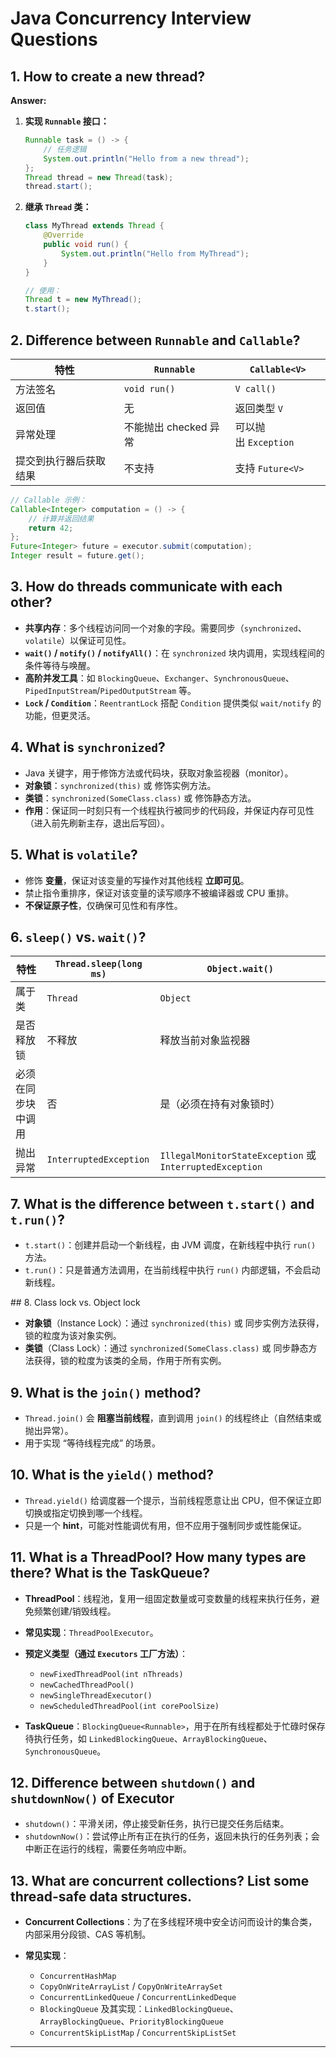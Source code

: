 # Java Concurrency Interview Questions


## 1. How to create a new thread?

**Answer:**

1. **实现 `Runnable` 接口：**

   ```java
   Runnable task = () -> {
       // 任务逻辑
       System.out.println("Hello from a new thread");
   };
   Thread thread = new Thread(task);
   thread.start();
   ```
2. **继承 `Thread` 类：**

   ```java
   class MyThread extends Thread {
       @Override
       public void run() {
           System.out.println("Hello from MyThread");
       }
   }

   // 使用：
   Thread t = new MyThread();
   t.start();
   ```

## 2. Difference between `Runnable` and `Callable`?

| 特性          | `Runnable`      | `Callable<V>`    |
| ----------- | --------------- | ---------------- |
| 方法签名        | `void run()`    | `V call()`       |
| 返回值         | 无               | 返回类型 `V`         |
| 异常处理        | 不能抛出 checked 异常 | 可以抛出 `Exception` |
| 提交到执行器后获取结果 | 不支持             | 支持 `Future<V>`   |

```java
// Callable 示例：
Callable<Integer> computation = () -> {
    // 计算并返回结果
    return 42;
};
Future<Integer> future = executor.submit(computation);
Integer result = future.get();
```
## 3. How do threads communicate with each other?

* **共享内存**：多个线程访问同一个对象的字段。需要同步（`synchronized`、`volatile`）以保证可见性。
* **`wait()` / `notify()` / `notifyAll()`**：在 `synchronized` 块内调用，实现线程间的条件等待与唤醒。
* **高阶并发工具**：如 `BlockingQueue`、`Exchanger`、`SynchronousQueue`、`PipedInputStream`/`PipedOutputStream` 等。
* **`Lock` / `Condition`**：`ReentrantLock` 搭配 `Condition` 提供类似 `wait/notify` 的功能，但更灵活。


## 4. What is `synchronized`?

* Java 关键字，用于修饰方法或代码块，获取对象监视器（monitor）。
* **对象锁**：`synchronized(this)` 或 修饰实例方法。
* **类锁**：`synchronized(SomeClass.class)` 或 修饰静态方法。
* **作用**：保证同一时刻只有一个线程执行被同步的代码段，并保证内存可见性（进入前先刷新主存，退出后写回）。


## 5. What is `volatile`?

* 修饰 **变量**，保证对该变量的写操作对其他线程 **立即可见**。
* 禁止指令重排序，保证对该变量的读写顺序不被编译器或 CPU 重排。
* **不保证原子性**，仅确保可见性和有序性。


## 6. `sleep()` vs. `wait()`?

| 特性        | `Thread.sleep(long ms)` | `Object.wait()`                                         |
| --------- | ----------------------- | ------------------------------------------------------- |
| 属于类       | `Thread`                | `Object`                                                |
| 是否释放锁     | 不释放                     | 释放当前对象监视器                                               |
| 必须在同步块中调用 | 否                       | 是（必须在持有对象锁时）                                            |
| 抛出异常      | `InterruptedException`  | `IllegalMonitorStateException` 或 `InterruptedException` |


## 7. What is the difference between `t.start()` and `t.run()`?

* `t.start()`：创建并启动一个新线程，由 JVM 调度，在新线程中执行 `run()` 方法。
* `t.run()`：只是普通方法调用，在当前线程中执行 `run()` 内部逻辑，不会启动新线程。


\## 8. Class lock vs. Object lock

* **对象锁**（Instance Lock）：通过 `synchronized(this)` 或 同步实例方法获得，锁的粒度为该对象实例。
* **类锁**（Class Lock）：通过 `synchronized(SomeClass.class)` 或 同步静态方法获得，锁的粒度为该类的全局，作用于所有实例。


## 9. What is the `join()` method?

* `Thread.join()` 会 **阻塞当前线程**，直到调用 `join()` 的线程终止（自然结束或抛出异常）。
* 用于实现 “等待线程完成” 的场景。



## 10. What is the `yield()` method?

* `Thread.yield()` 给调度器一个提示，当前线程愿意让出 CPU，但不保证立即切换或指定切换到哪一个线程。
* 只是一个 **hint**，可能对性能调优有用，但不应用于强制同步或性能保证。



## 11. What is a ThreadPool? How many types are there? What is the TaskQueue?

* **ThreadPool**：线程池，复用一组固定数量或可变数量的线程来执行任务，避免频繁创建/销毁线程。
* **常见实现**：`ThreadPoolExecutor`。
* **预定义类型（通过 `Executors` 工厂方法）**：

  * `newFixedThreadPool(int nThreads)`
  * `newCachedThreadPool()`
  * `newSingleThreadExecutor()`
  * `newScheduledThreadPool(int corePoolSize)`
* **TaskQueue**：`BlockingQueue<Runnable>`，用于在所有线程都处于忙碌时保存待执行任务，如 `LinkedBlockingQueue`、`ArrayBlockingQueue`、`SynchronousQueue`。



## 12. Difference between `shutdown()` and `shutdownNow()` of Executor

* `shutdown()`：平滑关闭，停止接受新任务，执行已提交任务后结束。
* `shutdownNow()`：尝试停止所有正在执行的任务，返回未执行的任务列表；会中断正在运行的线程，需要任务响应中断。



## 13. What are concurrent collections? List some thread-safe data structures.

* **Concurrent Collections**：为了在多线程环境中安全访问而设计的集合类，内部采用分段锁、CAS 等机制。
* **常见实现**：

  * `ConcurrentHashMap`
  * `CopyOnWriteArrayList` / `CopyOnWriteArraySet`
  * `ConcurrentLinkedQueue` / `ConcurrentLinkedDeque`
  * `BlockingQueue` 及其实现：`LinkedBlockingQueue`、`ArrayBlockingQueue`、`PriorityBlockingQueue`
  * `ConcurrentSkipListMap` / `ConcurrentSkipListSet`

---

